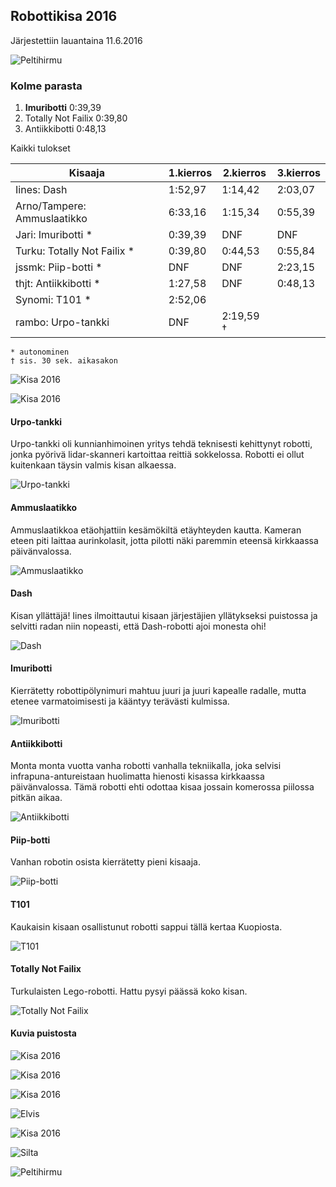 ## Robottikisa 2016

Järjestettiin lauantaina 11.6.2016

![](media/photos/2016_001.jpg?raw=true "Peltihirmu")

### Kolme parasta

1. **Imuribotti**          0:39,39
2. Totally Not Failix  0:39,80
3. Antiikkibotti       0:48,13

Kaikki tulokset


| Kisaaja                             |  1.kierros  | 2.kierros  | 3.kierros  |
|-------------------------------------|-------------|------------|------------|
| Iines:        Dash                  |  1:52,97    |  1:14,42   |  2:03,07   |
| Arno/Tampere: Ammuslaatikko         |  6:33,16    |  1:15,34   |  0:55,39   |
| Jari:         Imuribotti   *        |  0:39,39    |    DNF     |    DNF     |
| Turku:        Totally Not Failix  * |  0:39,80    |  0:44,53   |  0:55,84   |
| jssmk:        Piip-botti  *         |    DNF      |    DNF     |  2:23,15   |
| thjt:         Antiikkibotti  *      |  1:27,58    |    DNF     |  0:48,13   |
| Synomi:       T101 *                |  2:52,06    |            |            |
| rambo:        Urpo-tankki           |    DNF      |  2:19,59 † |            |

```
* autonominen
† sis. 30 sek. aikasakon
```


![](media/photos/2016_002.jpg?raw=true "Kisa 2016")

![](media/photos/2016_004.jpg?raw=true "Kisa 2016")

#### Urpo-tankki

Urpo-tankki oli kunnianhimoinen yritys tehdä teknisesti kehittynyt robotti, jonka pyörivä lidar-skanneri kartoittaa reittiä sokkelossa. Robotti ei ollut kuitenkaan täysin valmis kisan alkaessa.

![](media/photos/2016_018.jpg?raw=true "Urpo-tankki")

#### Ammuslaatikko

Ammuslaatikkoa etäohjattiin kesämökiltä etäyhteyden kautta. Kameran eteen piti laittaa aurinkolasit, jotta pilotti näki paremmin eteensä kirkkaassa päivänvalossa.

![](media/photos/2016_005.jpg?raw=true "Ammuslaatikko")

#### Dash

Kisan yllättäjä! Iines ilmoittautui kisaan järjestäjien yllätykseksi puistossa ja selvitti radan niin nopeasti, että Dash-robotti ajoi monesta ohi!

![](media/photos/2016_006.jpg?raw=true "Dash")

#### Imuribotti

Kierrätetty robottipölynimuri mahtuu juuri ja juuri kapealle radalle, mutta etenee varmatoimisesti ja kääntyy terävästi kulmissa.

![](media/photos/2016_007.jpg?raw=true "Imuribotti")

#### Antiikkibotti

Monta monta vuotta vanha robotti vanhalla tekniikalla, joka selvisi infrapuna-antureistaan huolimatta hienosti kisassa kirkkaassa päivänvalossa. Tämä robotti ehti odottaa kisaa jossain komerossa piilossa pitkän aikaa.

![](media/photos/2016_008.jpg?raw=true "Antiikkibotti")

#### Piip-botti

Vanhan robotin osista kierrätetty pieni kisaaja.

![](media/photos/2016_009.jpg?raw=true "Piip-botti")

#### T101

Kaukaisin kisaan osallistunut robotti sappui tällä kertaa Kuopiosta.

![](media/photos/2016_010.jpg?raw=true "T101")

#### Totally Not Failix

Turkulaisten Lego-robotti. Hattu pysyi päässä koko kisan.

![](media/photos/2016_011.jpg?raw=true "Totally Not Failix")

#### Kuvia puistosta

![](media/photos/2016_012.jpg?raw=true "Kisa 2016")

![](media/photos/2016_013.jpg?raw=true "Kisa 2016")

![](media/photos/2016_014.jpg?raw=true "Kisa 2016")

![](media/photos/2016_015.jpg?raw=true "Elvis")

![](media/photos/2016_003.jpg?raw=true "Kisa 2016")

![](media/photos/2016_016.jpg?raw=true "Silta")

![](media/photos/2016_017.jpg?raw=true "Peltihirmu")
